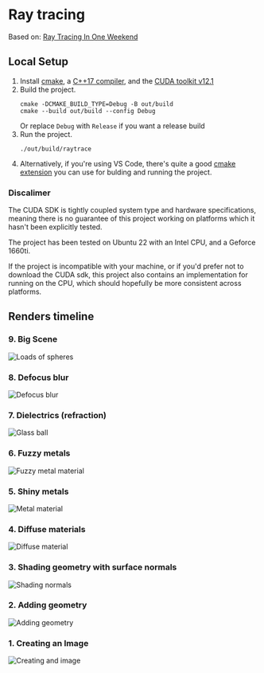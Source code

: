 # Ray tracing 
Based on: [Ray Tracing In One Weekend](https://raytracing.github.io/books/RayTracingInOneWeekend.html)

## Local Setup
1. Install [cmake](https://cmake.org/install/), a [C++17 compiler](https://gcc.gnu.org/install/), and the [CUDA toolkit v12.1](https://developer.nvidia.com/cuda-downloads)
2. Build the project. 
    ```shell
    cmake -DCMAKE_BUILD_TYPE=Debug -B out/build
    cmake --build out/build --config Debug
    ```
    Or replace `Debug` with `Release` if you want a release build
3. Run the project. 
   ```shell
   ./out/build/raytrace
   ```
4. Alternatively, if you're using VS Code, there's quite a good [cmake extension](https://code.visualstudio.com/docs/cpp/cmake-linux) you can use for bulding and running the project.

### Discalimer
The CUDA SDK is tightly coupled system type and hardware specifications, meaning there is no guarantee of this project working on platforms which it hasn't been explicitly tested. 

The project has been tested on Ubuntu 22 with an Intel CPU, and a Geforce 1660ti.

If the project is incompatible with your machine, or if you'd prefer not to download the CUDA sdk, this project also contains an implementation for running on the CPU, which should hopefully be more consistent across platforms.

## Renders timeline

### 9. Big Scene
![Loads of spheres](/img/9_big_scene.png?raw=true "Loads of spheres")

### 8. Defocus blur

![Defocus blur](/img/8_defocus_blur.png?raw=true "Defocus blur")

### 7. Dielectrics (refraction) 

![Glass ball](/img/7_glass_ball.png?raw=true "Glass ball")

### 6. Fuzzy metals

![Fuzzy metal material](/img/6_fuzzy_metals.png?raw=true "Metal material")

### 5. Shiny metals

![Metal material](/img/5_metals.png?raw=true "Metal material")

### 4. Diffuse materials

![Diffuse material](/img/4_diffuse_materials.png?raw=true "Diffuse material")

### 3. Shading geometry with surface normals

![Shading normals](/img/3_shading_geomety_with_normals.png?raw=true "Shading normals")

### 2. Adding geometry

![Adding geometry](/img/2_adding_geometry.jpg?raw=true "Adding geometry")

### 1. Creating an Image

![Creating and image](/img/1_creating_an_image.jpg?raw=true "Creating an image")
